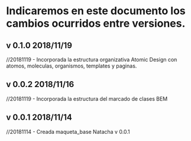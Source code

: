 # Indicaremos en este documento los cambios ocurridos entre versiones.

## v 0.1.0 2018/11/19
//20181119 - Incorporada la estructura organizativa Atomic Design con atomos, moleculas, organismos, templates y paginas.
## v 0.0.2 2018/11/16
//20181119 - Incorporada la estructura del marcado de clases BEM
## v 0.0.1 2018/11/14
//20181114 - Creada maqueta_base Natacha v 0.0.1
